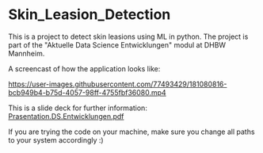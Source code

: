 # Skin_Leasion_Detection
This is a project to detect skin leasions using ML in python. The project is part of the "Aktuelle Data Science Entwicklungen" modul at DHBW Mannheim. 

A screencast of how the application looks like: 



https://user-images.githubusercontent.com/77493429/181080816-bcb949b4-b75d-4057-98ff-4755fbf36080.mp4



This is a slide deck for further information:
[Prasentation.DS.Entwicklungen.pdf](https://github.com/Joda3/Skin_Leasion_Detection/files/9192291/Prasentation.DS.Entwicklungen.pdf)


If you are trying the code on your machine, make sure you change all paths to your system accordingly :) 
